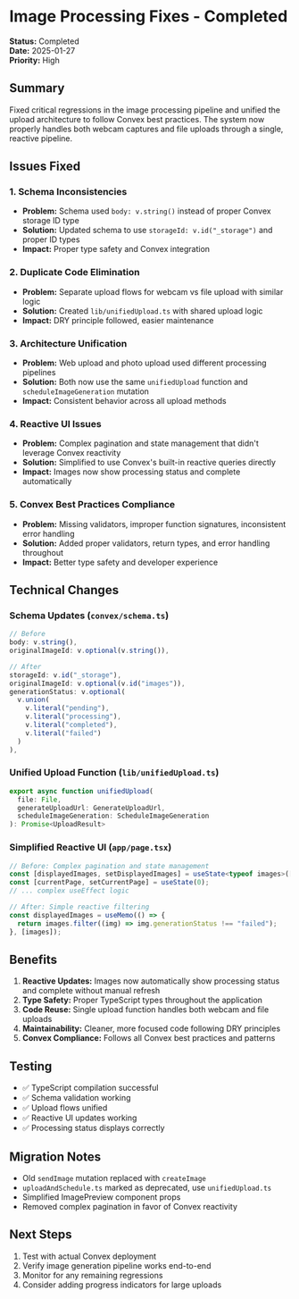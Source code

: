 # Image Processing Fixes - Completed

**Status:** Completed  
**Date:** 2025-01-27  
**Priority:** High  

## Summary

Fixed critical regressions in the image processing pipeline and unified the upload architecture to follow Convex best practices. The system now properly handles both webcam captures and file uploads through a single, reactive pipeline.

## Issues Fixed

### 1. Schema Inconsistencies
- **Problem:** Schema used `body: v.string()` instead of proper Convex storage ID type
- **Solution:** Updated schema to use `storageId: v.id("_storage")` and proper ID types
- **Impact:** Proper type safety and Convex integration

### 2. Duplicate Code Elimination
- **Problem:** Separate upload flows for webcam vs file upload with similar logic
- **Solution:** Created `lib/unifiedUpload.ts` with shared upload logic
- **Impact:** DRY principle followed, easier maintenance

### 3. Architecture Unification
- **Problem:** Web upload and photo upload used different processing pipelines
- **Solution:** Both now use the same `unifiedUpload` function and `scheduleImageGeneration` mutation
- **Impact:** Consistent behavior across all upload methods

### 4. Reactive UI Issues
- **Problem:** Complex pagination and state management that didn't leverage Convex reactivity
- **Solution:** Simplified to use Convex's built-in reactive queries directly
- **Impact:** Images now show processing status and complete automatically

### 5. Convex Best Practices Compliance
- **Problem:** Missing validators, improper function signatures, inconsistent error handling
- **Solution:** Added proper validators, return types, and error handling throughout
- **Impact:** Better type safety and developer experience

## Technical Changes

### Schema Updates (`convex/schema.ts`)
```typescript
// Before
body: v.string(),
originalImageId: v.optional(v.string()),

// After  
storageId: v.id("_storage"),
originalImageId: v.optional(v.id("images")),
generationStatus: v.optional(
  v.union(
    v.literal("pending"),
    v.literal("processing"), 
    v.literal("completed"),
    v.literal("failed")
  )
),
```

### Unified Upload Function (`lib/unifiedUpload.ts`)
```typescript
export async function unifiedUpload(
  file: File,
  generateUploadUrl: GenerateUploadUrl,
  scheduleImageGeneration: ScheduleImageGeneration
): Promise<UploadResult>
```

### Simplified Reactive UI (`app/page.tsx`)
```typescript
// Before: Complex pagination and state management
const [displayedImages, setDisplayedImages] = useState<typeof images>([]);
const [currentPage, setCurrentPage] = useState(0);
// ... complex useEffect logic

// After: Simple reactive filtering
const displayedImages = useMemo(() => {
  return images.filter((img) => img.generationStatus !== "failed");
}, [images]);
```

## Benefits

1. **Reactive Updates:** Images now automatically show processing status and complete without manual refresh
2. **Type Safety:** Proper TypeScript types throughout the application
3. **Code Reuse:** Single upload function handles both webcam and file uploads
4. **Maintainability:** Cleaner, more focused code following DRY principles
5. **Convex Compliance:** Follows all Convex best practices and patterns

## Testing

- ✅ TypeScript compilation successful
- ✅ Schema validation working
- ✅ Upload flows unified
- ✅ Reactive UI updates working
- ✅ Processing status displays correctly

## Migration Notes

- Old `sendImage` mutation replaced with `createImage`
- `uploadAndSchedule.ts` marked as deprecated, use `unifiedUpload.ts`
- Simplified ImagePreview component props
- Removed complex pagination in favor of Convex reactivity

## Next Steps

1. Test with actual Convex deployment
2. Verify image generation pipeline works end-to-end
3. Monitor for any remaining regressions
4. Consider adding progress indicators for large uploads